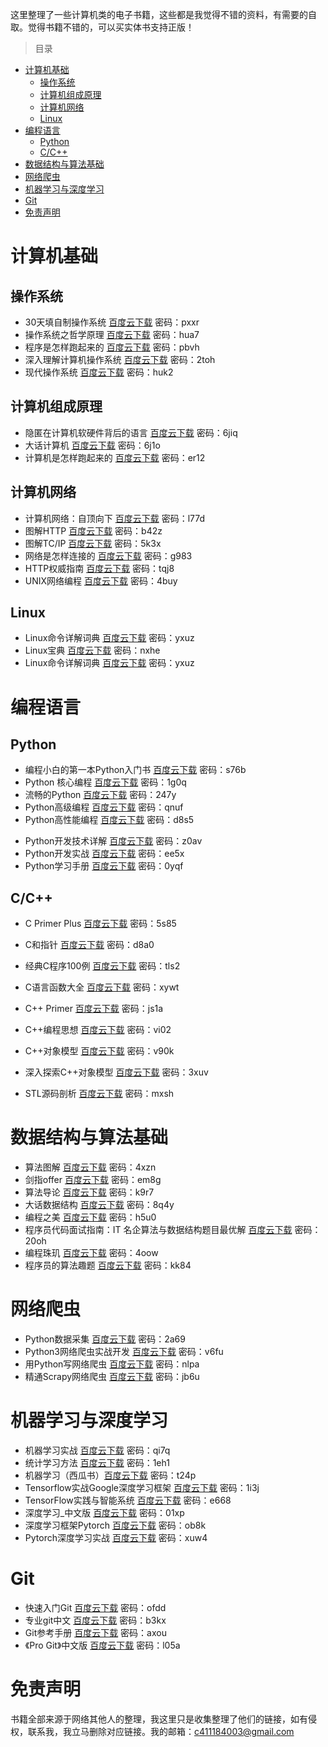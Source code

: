

这里整理了一些计算机类的电子书籍，这些都是我觉得不错的资料，有需要的自取。觉得书籍不错的，可以买实体书支持正版！

> 目录

* [计算机基础](#计算机基础)
  * [操作系统](#操作系统)
  * [计算机组成原理](#计算机组成原理)
  * [计算机网络](#计算机网络)
  * [Linux](#Linux)
* [编程语言](#编程语言)
  * [Python](#Python)
  * [C/C++](#C/C++)
* [数据结构与算法基础](#数据结构与算法基础)
* [网络爬虫](#网络爬虫)
* [机器学习与深度学习](#机器学习与深度学习)
* [Git](#Git)
* [免责声明](#免责声明)



# 计算机基础

## 操作系统

- 30天填自制操作系统  [百度云下载](https://pan.baidu.com/s/1QSIUlat1HpllNFMWY9WBzw)  密码：pxxr
- 操作系统之哲学原理  [百度云下载](https://pan.baidu.com/s/1GEfALJhtJ2IJtjtKcLneKg)  密码：hua7
- 程序是怎样跑起来的 [百度云下载](https://pan.baidu.com/s/1i_xDxT8QgA_x4kRHXEmPqg)  密码：pbvh
- 深入理解计算机操作系统 [百度云下载](https://pan.baidu.com/s/1xrDC6wGAH7Yv3uuXzVUWxg)  密码：2toh
- 现代操作系统 [百度云下载](https://pan.baidu.com/s/1QA0VZ20pA8giW6ax7AHQBA)  密码：huk2

## 计算机组成原理

- 隐匿在计算机软硬件背后的语言 [百度云下载](https://pan.baidu.com/s/1gJCnChBTCZD07mm3IqCRwQ)  密码：6jiq
- 大话计算机  [百度云下载](https://pan.baidu.com/s/1AakpZmD8hziokFnV0VSGFA)  密码：6j1o
- 计算机是怎样跑起来的  [百度云下载](https://pan.baidu.com/s/1JIq3U8kNYohz0C3xnCk6EA)  密码：er12

## 计算机网络

- 计算机网络：自顶向下 [百度云下载](https://pan.baidu.com/s/18X_L2RINmtLK9g0Ki2GiFw)  密码：l77d
- 图解HTTP [百度云下载](https://pan.baidu.com/s/1NEAK2PH_4JzPY454QvmmsQ)  密码：b42z
- 图解TC/IP [百度云下载](https://pan.baidu.com/s/1FJru4ppyxBhx_J3pk8rpvA)  密码：5k3x
- 网络是怎样连接的 [百度云下载](https://pan.baidu.com/s/1HhE9MoC4rp5NSvyWOtk_hw)  密码：g983
- HTTP权威指南  [百度云下载](https://pan.baidu.com/s/1b2fIsmdt9ANVMcqU97t6kw)  密码：tqj8
- UNIX网络编程  [百度云下载](https://pan.baidu.com/s/1vXbj7OLsouVFH4DCIMqF3w)  密码：4buy

## Linux

* Linux命令详解词典 [百度云下载](https://pan.baidu.com/s/1CSlkxcBRBPsHHRYOrQpfSw)  密码：yxuz
* Linux宝典 [百度云下载](https://pan.baidu.com/s/1cQX4jgG0-7fYFuR5F9G2_g)  密码：nxhe
* Linux命令详解词典 [百度云下载](https://pan.baidu.com/s/1CSlkxcBRBPsHHRYOrQpfSw)  密码：yxuz

# 编程语言

## Python

* 编程小白的第一本Python入门书 [百度云下载](https://pan.baidu.com/s/128kxkHLrEAidlMt0E80SUg)  密码：s76b
* Python 核心编程 [百度云下载](https://pan.baidu.com/s/1sVV1w51IrwKsRL2Z9-wsmw) 密码：1g0q
* 流畅的Python [百度云下载](https://pan.baidu.com/s/1P5kKh_DGbHu7XaWhF4amOA ) 密码：247y
* Python高级编程  [百度云下载](https://pan.baidu.com/s/1-ItrNDj2R9Z-S1ZuEMlf1Q)  密码：qnuf
* Python高性能编程  [百度云下载](https://pan.baidu.com/s/10wPoXPM83so2WvdlVnPZTw)  密码：d8s5

- Python开发技术详解 [百度云下载](https://pan.baidu.com/s/1cTVhr9BEmy79GbKq41qQ5A)  密码：z0av
- Python开发实战 [百度云下载](https://pan.baidu.com/s/1AFgXTjEQyBf6SP2CCniA1A)  密码：ee5x
- Python学习手册 [百度云下载](https://pan.baidu.com/s/18DsRhIawELjVGGDSTRvhYA)  密码：0yqf

## C/C++

- C Primer Plus  [百度云下载](https://pan.baidu.com/s/1SuVacfN0q-MGeKs6Z-O2LQ)  密码：5s85
- C和指针 [百度云下载](https://pan.baidu.com/s/11zphu-XC2YS57BkkKjAtoQ)  密码：d8a0
- 经典C程序100例 [百度云下载](https://pan.baidu.com/s/1fJnp014zqOCdO8O6gzcDUw)  密码：tls2
- C语言函数大全 [百度云下载](https://pan.baidu.com/s/1_kM7pd1J6K65X6oC38AviA)  密码：xywt

- C++ Primer [百度云下载](https://pan.baidu.com/s/1OvJd3JfxujySAs6Tqugl9g)  密码：js1a
- C++编程思想 [百度云下载](https://pan.baidu.com/s/1p98_fU039F6Er3_CtnmIfQ)  密码：vi02
- C++对象模型 [百度云下载](https://pan.baidu.com/s/1JVnJwxbTXe6HIMDFXlYnbQ)  密码：v90k
- 深入探索C++对象模型 [百度云下载](https://pan.baidu.com/s/1NxvGvIBYpKNunjnu5ev_vw)  密码：3xuv
- STL源码剖析 [百度云下载](https://pan.baidu.com/s/1DbnRAJgeAtmXo5tpuhc-rg)  密码：mxsh

# 数据结构与算法基础

* 算法图解 [百度云下载](https://pan.baidu.com/s/1eRUOXjk "百度云下载") 密码：4xzn
* 剑指offer [百度云下载](https://pan.baidu.com/s/1o9LLYXG "百度云下载") 密码：em8g
* 算法导论 [百度云下载](https://pan.baidu.com/s/1dQtyj-_DRTi2a996l0qSbQ "百度云下载") 密码：k9r7
* 大话数据结构 [百度云下载](https://pan.baidu.com/s/1ZP3f_s1KIpTBdo-h_uhISQ "百度云下载") 密码：8q4y 
* 编程之美 [百度云下载](https://pan.baidu.com/s/14x6I2OphZBtx8cwQ_770vA  "百度云下载") 密码：h5u0
* 程序员代码面试指南：IT 名企算法与数据结构题目最优解 [百度云下载](https://pan.baidu.com/s/1DhjBLEiORLRTiffpJnJq_g "百度云下载")  密码：20oh
* 编程珠玑 [百度云下载](https://pan.baidu.com/s/1ix17W5-CG4r5Wn8bF3erVQ)  密码：4oow
* 程序员的算法趣题 [百度云下载](https://pan.baidu.com/s/1iIHm0kRlfwck3IQn-BUZZA)  密码：kk84

# 网络爬虫

* Python数据采集 [百度云下载](https://pan.baidu.com/s/1c2HCnBy) 密码：2a69
* Python3网络爬虫实战开发 [百度云下载](https://pan.baidu.com/s/1qMaaBaZi36mscER7DhpcpQ) 密码：v6fu
* 用Python写网络爬虫 [百度云下载](https://pan.baidu.com/s/1ENi8Y4vAMqSQviPYNRBMUA)  密码：nlpa
* 精通Scrapy网络爬虫 [百度云下载](https://pan.baidu.com/s/1FuAE8Kq3YItoO4yNba5ckA)  密码：jb6u

# 机器学习与深度学习

* 机器学习实战 [百度云下载](https://pan.baidu.com/s/1jHBKau6) 密码：qi7q
* 统计学习方法 [百度云下载](https://pan.baidu.com/s/1bQn3w6) 密码：1eh1
* 机器学习（西瓜书）[百度云下载](https://pan.baidu.com/s/1i5MlCS9) 密码：t24p
* Tensorflow实战Google深度学习框架 [百度云下载](https://pan.baidu.com/s/1nvcctgX) 密码：1i3j
* TensorFlow实践与智能系统 [百度云下载](https://pan.baidu.com/s/1EYFAmV8z9hvTX06Hwf1MsA)  密码：e668
* 深度学习_中文版 [百度云下载](https://pan.baidu.com/s/1FH9vlBBBb-yvB26eFmKjQw)  密码：01xp
* 深度学习框架Pytorch [百度云下载](https://pan.baidu.com/s/1Mx_8fH9ZWICm02KxfGEfHg) 密码：ob8k 
* Pytorch深度学习实战 [百度云下载](https://pan.baidu.com/s/1iZ76pcZyzWJdLtZNmjf85Q) 密码：xuw4

# Git

- 快速入门Git [百度云下载](https://pan.baidu.com/s/1ka8s2-1h24LLX5ebeeU6WA)  密码：ofdd
- 专业git中文 [百度云下载](https://pan.baidu.com/s/1pvgoGleexrvdMhnTgd0VYw)  密码：b3kx
- Git参考手册 [百度云下载](https://pan.baidu.com/s/1DC8S-wnLrpanW2HRROizMQ)  密码：axou
- 《Pro Git》中文版 [百度云下载](https://pan.baidu.com/s/1TLHL03vKY5gLs1tOjN5KeA)  密码：l05a

# 免责声明

书籍全部来源于网络其他人的整理，我这里只是收集整理了他们的链接，如有侵权，联系我，我立马删除对应链接。我的邮箱：c411184003@gmail.com
